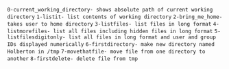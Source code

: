 `0-current_working_directory- shows absolute path of current working directory`
`1-listit- list contents of working directory`
`2-bring_me_home- takes user to home directory`
`3-listfiles- list files in long format`
`4-listmorefiles- list all files including hidden files in long format`
`5-listfilesdigitonly- list all files in long format and user and group IDs displayed numerically`
`6-firstdirectory- make new directory named Holberton in /tmp`
`7-movethatfile- move file from one directory to another`
`8-firstdelete- delete file from tmp`